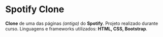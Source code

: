 # Spotify Clone

**Clone** de uma das páginas *(antiga)* do **Spotify**. Projeto realizado durante curso.
Linguagens e frameworks utilizados: **HTML, CSS, Bootstrap**.